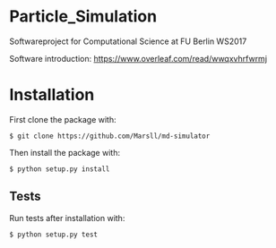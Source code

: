 # Particle_Simulation
Softwareproject for Computational Science at FU Berlin WS2017

Software introduction: https://www.overleaf.com/read/wwqxvhrfwrmj


# Installation
First clone the package with:
```
$ git clone https://github.com/Marsll/md-simulator
```
Then install the package with:
```
$ python setup.py install
```


## Tests
Run tests after installation with:
```
$ python setup.py test
```


